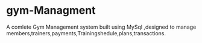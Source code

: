 # gym-Managment
A comlete Gym Management system built using MySql ,designed to manage members,trainers,payments,Trainingshedule,plans,transactions.

